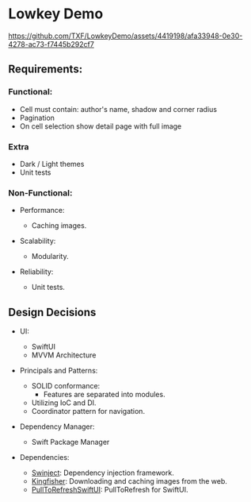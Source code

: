 # Lowkey Demo

https://github.com/TXF/LowkeyDemo/assets/4419198/afa33948-0e30-4278-ac73-f7445b292cf7

## Requirements:
### Functional:
- Cell must contain: author's name, shadow and corner radius
- Pagination
- On cell selection show detail page with full image

### Extra
- Dark / Light themes
- Unit tests

### Non-Functional:

- Performance:
  - Caching images.

- Scalability:
  - Modularity.
  
- Reliability:
  - Unit tests.
  
  
## Design Decisions
- UI:
  - SwiftUI
  - MVVM Architecture

- Principals and Patterns:
  - SOLID conformance:
    - Features are separated into modules.
  - Utilizing IoC and DI.
  - Coordinator pattern for navigation.


- Dependency Manager:
  - Swift Package Manager

- Dependencies:
  - [Swinject](https://github.com/Swinject/Swinject): Dependency injection framework.
  - [Kingfisher](https://github.com/onevcat/Kingfisher): Downloading and caching images from the web.
  - [PullToRefreshSwiftUI](https://github.com/YuantongL/SwiftUI-PullToRefresh): PullToRefresh for SwiftUI.
